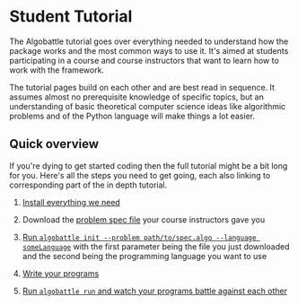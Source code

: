 # Student Tutorial

The Algobattle tutorial goes over everything needed to understand how the package works and the most common ways to
use it. It's aimed at students participating in a course and course instructors that want to learn how to work with the
framework.

The tutorial pages build on each other and are best read in sequence. It assumes almost no prerequisite knowledge of
specific topics, but an understanding of basic theoretical computer science ideas like algorithmic problems and of
the Python language will make things a lot easier.


## Quick overview

If you're dying to get started coding then the full tutorial might be a bit long for you. Here's all the steps you need
to get going, each also linking to corresponding part of the in depth tutorial.

1. [Install everything we need](installation.md#installing-python)

2. Download the [problem spec file](getting_started.md#problem-spec-files) your course instructors gave you

3. [Run `algobattle init --problem path/to/spec.algo --language someLanguage`](getting_started.md#setting-up-the-workspace)
    with the first parameter being the file you just downloaded and the second being the programming language you
    want to use

4. [Write your programs](programs.md#what-it-needs-to-do)

5. [Run `algobattle run` and watch your programs battle against each other](match.md)
